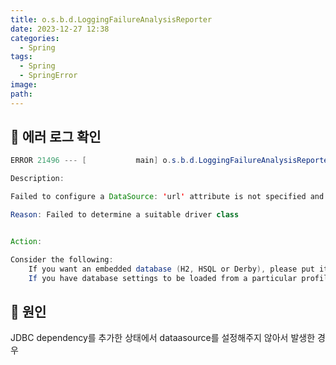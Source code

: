 ```yaml
---
title: o.s.b.d.LoggingFailureAnalysisReporter
date: 2023-12-27 12:38
categories:
  - Spring
tags:
  - Spring
  - SpringError
image: 
path:
---
```

## 🌈 에러 로그 확인
```java
ERROR 21496 --- [           main] o.s.b.d.LoggingFailureAnalysisReporter

Description:

Failed to configure a DataSource: 'url' attribute is not specified and no embedded datasource could be configured.

Reason: Failed to determine a suitable driver class


Action:

Consider the following:
	If you want an embedded database (H2, HSQL or Derby), please put it on the classpath.
	If you have database settings to be loaded from a particular profile you may need to activate it (no profiles are currently active).
```


## 🌈 원인
JDBC dependency를 추가한 상태에서 dataasource를 설정해주지 않아서 발생한 경우

